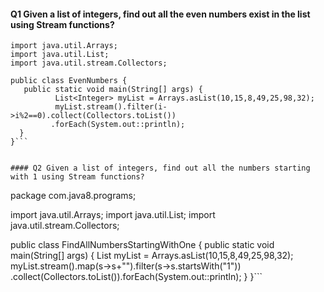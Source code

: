 #### Q1 Given a list of integers, find out all the even numbers exist in the list using Stream functions?

```package com.java8.programs;
import java.util.Arrays;
import java.util.List;
import java.util.stream.Collectors;

public class EvenNumbers {
   public static void main(String[] args) {
          List<Integer> myList = Arrays.asList(10,15,8,49,25,98,32);
          myList.stream().filter(i->i%2==0).collect(Collectors.toList())
         .forEach(System.out::println);
  }
}```


#### Q2 Given a list of integers, find out all the numbers starting with 1 using Stream functions?

```
package com.java8.programs;

import java.util.Arrays;
import java.util.List;
import java.util.stream.Collectors;

public class FindAllNumbersStartingWithOne {
  public static void main(String[] args) {
        List<Integer> myList = Arrays.asList(10,15,8,49,25,98,32);
        myList.stream().map(s->s+"").filter(s->s.startsWith("1"))
        .collect(Collectors.toList()).forEach(System.out::println);
   }
}```
